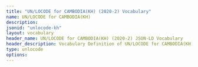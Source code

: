 ```yaml
---
title: "UN/LOCODE for CAMBODIA(KH) (2020-2) Vocabulary"
name: UN/LOCODE for CAMBODIA(KH) 
description: 
jsonid: "unlocode-kh"
layout: vocabulary
header_name: UN/LOCODE for CAMBODIA(KH) (2020-2) JSON-LD Vocabulary
header_description: Vocabulary Definition of UN/LOCODE for CAMBODIA(KH) (2020-2) semantics in HTML format. JSON-LD format is available at [unlocode-kh.jsonld](/vocabulary/unlocode-kh.jsonld)
type: unlocode
options:
---
```

